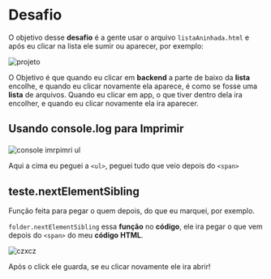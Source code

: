 # Desafio
O objetivo desse **desafio** é a gente usar o arquivo `listaAninhada.html` e após eu clicar na lista ele sumir ou aparecer, por exemplo:

![projeto](https://user-images.githubusercontent.com/62820033/82128960-b0c76400-9795-11ea-94d5-9462884827b6.png)

O Objetivo é que quando eu clicar em **backend** a parte de baixo da **lista** encolhe, e quando eu clicar novamente ela aparece, é como se fosse uma **lista** de arquivos. Quando eu clicar em app, o que tiver dentro dela ira encolher, e quando eu clicar novamente ela ira aparecer.

## Usando console.log para Imprimir <ul>
![console imrpimri ul](https://user-images.githubusercontent.com/62820033/82131975-4de3c600-97b1-11ea-968c-28d8260e45fd.png)

Aqui a cima eu peguei a `<ul>`, peguei tudo que veio depois do `<span>`


## teste.nextElementSibling
Função feita para pegar o quem depois, do que eu marquei, por exemplo.

`folder.nextElementSibling` essa **função** no **código**, ele ira pegar o que vem depois do `<span>` do meu **código** **HTML**.

![czxcz](https://user-images.githubusercontent.com/62820033/82132147-fcd4d180-97b2-11ea-9e71-d92b3aedc339.png)

Após o click ele guarda, se eu clicar novamente ele ira abrir!

